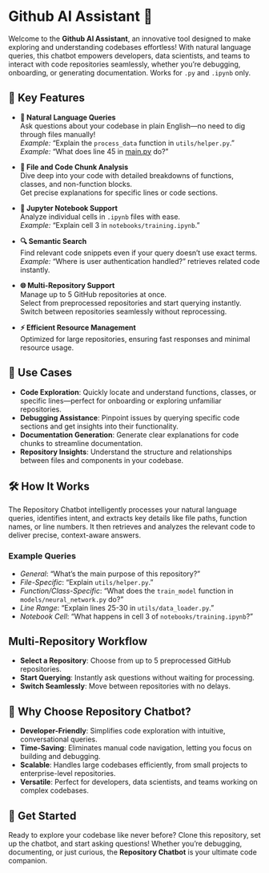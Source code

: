 # Github AI Assistant 🤖

Welcome to the **Github AI Assistant**, an innovative tool designed to make exploring and understanding codebases effortless! With natural language queries, this chatbot empowers developers, data scientists, and teams to interact with code repositories seamlessly, whether you’re debugging, onboarding, or generating documentation. Works for `.py` and `.ipynb` only.

## 🚀 Key Features

- **💬 Natural Language Queries**  
  Ask questions about your codebase in plain English—no need to dig through files manually!  
  *Example:* “Explain the `process_data` function in `utils/helper.py`.”  
  *Example:* “What does line 45 in [main.py](http://main.py) do?”

- **📂 File and Code Chunk Analysis**  
  Dive deep into your code with detailed breakdowns of functions, classes, and non-function blocks.  
  Get precise explanations for specific lines or code sections.

- **📓 Jupyter Notebook Support**  
  Analyze individual cells in `.ipynb` files with ease.  
  *Example:* “Explain cell 3 in `notebooks/training.ipynb`.”

- **🔍 Semantic Search**  
  Find relevant code snippets even if your query doesn’t use exact terms.  
  *Example:* “Where is user authentication handled?” retrieves related code instantly.

- **🌐 Multi-Repository Support**  
  Manage up to 5 GitHub repositories at once.  
  Select from preprocessed repositories and start querying instantly.  
  Switch between repositories seamlessly without reprocessing.

- **⚡ Efficient Resource Management**  
  Optimized for large repositories, ensuring fast responses and minimal resource usage.

## 🎯 Use Cases

- **Code Exploration**: Quickly locate and understand functions, classes, or specific lines—perfect for onboarding or exploring unfamiliar repositories.  
- **Debugging Assistance**: Pinpoint issues by querying specific code sections and get insights into their functionality.  
- **Documentation Generation**: Generate clear explanations for code chunks to streamline documentation.  
- **Repository Insights**: Understand the structure and relationships between files and components in your codebase.

## 🛠️ How It Works

The Repository Chatbot intelligently processes your natural language queries, identifies intent, and extracts key details like file paths, function names, or line numbers. It then retrieves and analyzes the relevant code to deliver precise, context-aware answers.

### Example Queries
- *General*: “What’s the main purpose of this repository?”  
- *File-Specific*: “Explain `utils/helper.py`.”  
- *Function/Class-Specific*: “What does the `train_model` function in `models/neural_network.py` do?”  
- *Line Range*: “Explain lines 25-30 in `utils/data_loader.py`.”  
- *Notebook Cell*: “What happens in cell 3 of `notebooks/training.ipynb`?”

## Multi-Repository Workflow

- **Select a Repository**: Choose from up to 5 preprocessed GitHub repositories.  
- **Start Querying**: Instantly ask questions without waiting for processing.  
- **Switch Seamlessly**: Move between repositories with no delays.

## 🌟 Why Choose Repository Chatbot?

- **Developer-Friendly**: Simplifies code exploration with intuitive, conversational queries.  
- **Time-Saving**: Eliminates manual code navigation, letting you focus on building and debugging.  
- **Scalable**: Handles large codebases efficiently, from small projects to enterprise-level repositories.  
- **Versatile**: Perfect for developers, data scientists, and teams working on complex codebases.

## 🚀 Get Started

Ready to explore your codebase like never before? Clone this repository, set up the chatbot, and start asking questions! Whether you’re debugging, documenting, or just curious, the **Repository Chatbot** is your ultimate code companion.
